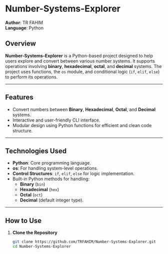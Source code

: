 # Number-Systems-Explorer

**Author**: TR FAHIM  
**Language**: Python  

## Overview
**Number-Systems-Explorer** is a Python-based project designed to help users explore and convert between various number systems. It supports operations involving **binary**, **hexadecimal**, **octal**, and **decimal** systems. The project uses functions, the `os` module, and conditional logic (`if`, `elif`, `else`) to perform its operations.

---

## Features
- Convert numbers between **Binary**, **Hexadecimal**, **Octal**, and **Decimal** systems.
- Interactive and user-friendly CLI interface.
- Modular design using Python functions for efficient and clean code structure.

---

## Technologies Used
- **Python**: Core programming language.
- **os**: For handling system-level operations.
- **Control Structures**: `if`, `elif`, `else` for logic implementation.
- Built-in Python methods for handling:
  - **Binary** (`bin`)
  - **Hexadecimal** (`hex`)
  - **Octal** (`oct`)
  - **Decimal** (default integer type).

---

## How to Use
1. **Clone the Repository**
   ```bash
   git clone https://github.com/TRFAHIM/Number-Systems-Explorer.git
   cd Number-Systems-Explorer
